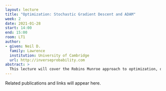 ```yaml
---
layout: lecture
title: "Optimization: Stochastic Gradient Descent and ADAM"
week: 2
date: 2021-01-28
start: 14:00
end: 15:00
room: LT1
author:
- given: Neil D.
  family: Lawrence
  institution: University of Cambridge
  url: http://inverseprobability.com
abstract: >
  This lecture will cover the Robins Munroe approach to optimization, differing it from classical approaches and highlighting its advantages for big data. 
---
```


Related publications and links will appear here.
